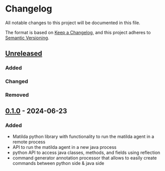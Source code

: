 # Changelog

All notable changes to this project will be documented in this file.

The format is based on [Keep a Changelog](https://keepachangelog.com/en/1.1.0/),
and this project adheres to [Semantic Versioning](https://semver.org/spec/v2.0.0.html).

## [Unreleased]

### Added

### Changed

### Removed

## [0.1.0] - 2024-06-23

### Added

- Matilda python library with functionality to run the matilda agent in a remote process
- API to run the matilda agent in a new java process
- python API to access java classes, methods, and fields using reflection
- command generator annotation processor that allows to easily create commands between python side & java side

[unreleased]: https://github.com/nadavgu/matilda/compare/0.1.0...dev
[0.1.0]: https://github.com/nadavgu/matilda/releases/tag/0.1.0